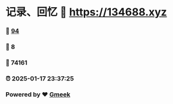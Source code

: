 # 记录、回忆 :link: https://134688.xyz 
### :page_facing_up: [94](https://134688.xyz/tag.html) 
### :speech_balloon: 8 
### :hibiscus: 74161 
### :alarm_clock: 2025-01-17 23:37:25 
### Powered by :heart: [Gmeek](https://github.com/Meekdai/Gmeek)
